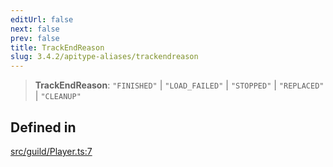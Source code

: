 ```yaml
---
editUrl: false
next: false
prev: false
title: TrackEndReason
slug: 3.4.2/apitype-aliases/trackendreason
---
```


> **TrackEndReason**: `"FINISHED"` | `"LOAD_FAILED"` | `"STOPPED"` | `"REPLACED"` | `"CLEANUP"`

## Defined in

[src/guild/Player.ts:7](https://github.com/shipgirlproject/shoukaku/blob/e7d94081cabbda7327dc04e467a45fcda49c24f2/src/guild/Player.ts#L7)
